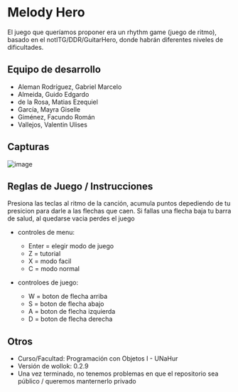 # Melody Hero

El juego que queríamos proponer era un rhythm game (juego de ritmo), basado en el notITG/DDR/GuitarHero, donde habrán diferentes niveles de dificultades.

## Equipo de desarrollo

- Aleman Rodríguez, Gabriel Marcelo
- Almeida, Guido Edgardo
- de la Rosa, Matias Ezequiel
- García, Mayra Giselle
- Giménez, Facundo Román
- Vallejos, Valentin Ulises

## Capturas

![image](https://github.com/user-attachments/assets/74193243-2f17-4e12-8ae3-faf10bf28d9e)



## Reglas de Juego / Instrucciones
Presiona las teclas al ritmo de la canción, acumula puntos depediendo de tu presicion para darle a las flechas que caen. Si fallas una flecha baja tu barra de salud, al quedarse vacia perdes el juego
- controles de menu:
  * Enter = elegir modo de juego
  * Z = tutorial
  * X = modo facil
  * C = modo normal
 
- controloes de juego:
  * W = boton de flecha arriba
  * S = boton de flecha abajo
  * A = boton de flecha izquierda
  * D = boton de flecha derecha

## Otros

- Curso/Facultad: Programación con Objetos I - UNaHur
- Versión de wollok: 0.2.9
- Una vez terminado, no tenemos problemas en que el repositorio sea público / queremos manternerlo privado
